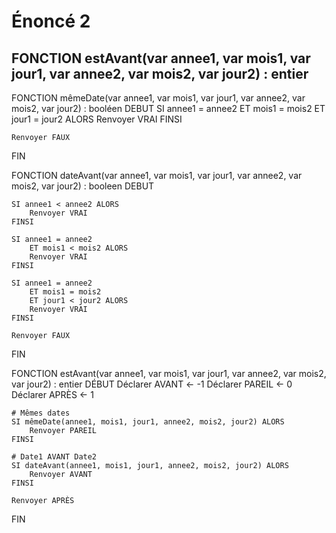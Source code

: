 # Énoncé 2

## FONCTION estAvant(var annee1, var mois1, var jour1, var annee2, var mois2, var jour2) : entier


FONCTION mêmeDate(var annee1, var mois1, var jour1, var annee2, var mois2, var jour2) : booléen
DEBUT
    SI annee1 = annee2
        ET mois1 = mois2
        ET jour1 = jour2 ALORS
        Renvoyer VRAI
    FINSI

    Renvoyer FAUX
FIN

FONCTION dateAvant(var annee1, var mois1, var jour1, var annee2, var mois2, var jour2) : booleen
DEBUT

    SI annee1 < annee2 ALORS
        Renvoyer VRAI
    FINSI

    SI annee1 = annee2
        ET mois1 < mois2 ALORS
        Renvoyer VRAI
    FINSI
    
    SI annee1 = annee2
        ET mois1 = mois2
        ET jour1 < jour2 ALORS
        Renvoyer VRAI
    FINSI

    Renvoyer FAUX
FIN

FONCTION estAvant(var annee1, var mois1, var jour1, var annee2, var mois2, var jour2) : entier
DÉBUT
    Déclarer AVANT <- -1
    Déclarer PAREIL <- 0
    Déclarer APRÈS <- 1

    # Mêmes dates
    SI mêmeDate(annee1, mois1, jour1, annee2, mois2, jour2) ALORS
        Renvoyer PAREIL
    FINSI

    # Date1 AVANT Date2
    SI dateAvant(annee1, mois1, jour1, annee2, mois2, jour2) ALORS
        Renvoyer AVANT
    FINSI

    Renvoyer APRÈS
FIN